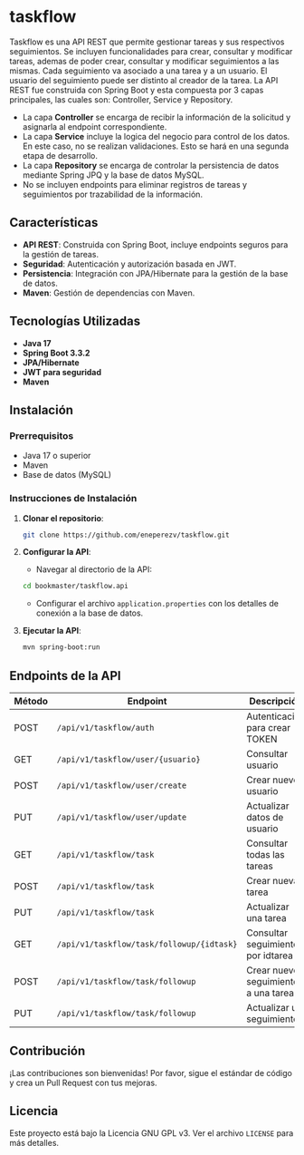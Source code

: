 # taskflow

Taskflow es una API REST que permite gestionar tareas y sus respectivos seguimientos. Se incluyen funcionalidades para crear, consultar y modificar tareas, ademas de poder crear, consultar y modificar seguimientos a las mismas. Cada seguimiento va asociado a una tarea y a un usuario. El usuario del seguimiento puede ser distinto al creador de la tarea. La API REST fue construida con Spring Boot y esta compuesta por 3 capas principales, las cuales son: Controller, Service y Repository.

- La capa **Controller** se encarga de recibir la información de la solicitud y asignarla al endpoint correspondiente.
- La capa **Service** incluye la logica del negocio para control de los datos. En este caso, no se realizan validaciones. Esto se hará en una segunda etapa de desarrollo.
- La capa **Repository** se encarga de controlar la persistencia de datos mediante Spring JPQ y la base de datos MySQL.
- No se incluyen endpoints para eliminar registros de tareas y seguimientos por trazabilidad de la información.

## Características

- **API REST**: Construida con Spring Boot, incluye endpoints seguros para la gestión de tareas.
- **Seguridad**: Autenticación y autorización basada en JWT.
- **Persistencia**: Integración con JPA/Hibernate para la gestión de la base de datos.
- **Maven**: Gestión de dependencias con Maven.

## Tecnologías Utilizadas

- **Java 17**
- **Spring Boot 3.3.2**
- **JPA/Hibernate**
- **JWT para seguridad**
- **Maven**

## Instalación

### Prerrequisitos

- Java 17 o superior
- Maven
- Base de datos (MySQL)

### Instrucciones de Instalación

1. **Clonar el repositorio**:
    ```bash
    git clone https://github.com/eneperezv/taskflow.git
    ```

2. **Configurar la API**:

    - Navegar al directorio de la API:
    ```bash
    cd bookmaster/taskflow.api
    ```
    - Configurar el archivo `application.properties` con los detalles de conexión a la base de datos.

3. **Ejecutar la API**:
    ```bash
    mvn spring-boot:run
    ```

## Endpoints de la API

| Método | Endpoint                                  | Descripción                            |
|--------|-------------------------------------------|----------------------------------------|
| POST   | `/api/v1/taskflow/auth`                   | Autenticacion para crear TOKEN         |
| GET    | `/api/v1/taskflow/user/{usuario}`         | Consultar usuario                      |
| POST   | `/api/v1/taskflow/user/create`            | Crear nuevo usuario                    |
| PUT    | `/api/v1/taskflow/user/update`            | Actualizar datos de usuario            |
| GET    | `/api/v1/taskflow/task`                   | Consultar todas las tareas             |
| POST   | `/api/v1/taskflow/task`                   | Crear nueva tarea                      |
| PUT    | `/api/v1/taskflow/task`                   | Actualizar una tarea                   |
| GET    | `/api/v1/taskflow/task/followup/{idtask}` | Consultar seguimientos por idtarea     |
| POST   | `/api/v1/taskflow/task/followup`          | Crear nuevo seguimiento a una tarea    |
| PUT    | `/api/v1/taskflow/task/followup`          | Actualizar un seguimiento              |

## Contribución

¡Las contribuciones son bienvenidas! Por favor, sigue el estándar de código y crea un Pull Request con tus mejoras.

## Licencia

Este proyecto está bajo la Licencia GNU GPL v3. Ver el archivo `LICENSE` para más detalles.
